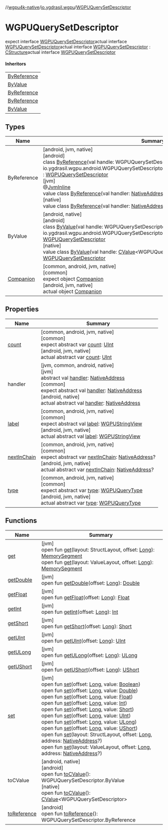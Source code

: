 //[wgpu4k-native](../../../index.md)/[io.ygdrasil.wgpu](../index.md)/[WGPUQuerySetDescriptor](index.md)

# WGPUQuerySetDescriptor

expect interface [WGPUQuerySetDescriptor](index.md)actual interface [WGPUQuerySetDescriptor](index.md)actual interface [WGPUQuerySetDescriptor](index.md) : [CStructure](../../ffi/[jvm]-c-structure/index.md)actual interface [WGPUQuerySetDescriptor](index.md)

#### Inheritors

| |
|---|
| [ByReference]([android]-by-reference/index.md) |
| [ByValue]([android]-by-value/index.md) |
| [ByReference]([jvm]-by-reference/index.md) |
| [ByReference]([native]-by-reference/index.md) |
| [ByValue]([native]-by-value/index.md) |

## Types

| Name | Summary |
|---|---|
| ByReference | [android, jvm, native]<br>[android]<br>class [ByReference]([android]-by-reference/index.md)(val handle: WGPUQuerySetDescriptor.ByReference = io.ygdrasil.wgpu.android.WGPUQuerySetDescriptor.ByReference(com.sun.jna.Pointer.NULL)) : [WGPUQuerySetDescriptor](index.md)<br>[jvm]<br>@[JvmInline](https://kotlinlang.org/api/core/kotlin-stdlib/kotlin.jvm/-jvm-inline/index.html)<br>value class [ByReference]([jvm]-by-reference/index.md)(val handler: [NativeAddress](../../ffi/-native-address/index.md)) : [WGPUQuerySetDescriptor](index.md)<br>[native]<br>value class [ByReference]([native]-by-reference/index.md)(val handler: [NativeAddress](../../ffi/-native-address/index.md)) : [WGPUQuerySetDescriptor](index.md) |
| ByValue | [android, native]<br>[android]<br>class [ByValue]([android]-by-value/index.md)(val handle: WGPUQuerySetDescriptor.ByValue = io.ygdrasil.wgpu.android.WGPUQuerySetDescriptor.ByValue(com.sun.jna.Pointer.NULL)) : [WGPUQuerySetDescriptor](index.md)<br>[native]<br>value class [ByValue]([native]-by-value/index.md)(val handle: [CValue](https://kotlinlang.org/api/core/kotlin-stdlib/kotlinx.cinterop/-c-value/index.html)&lt;WGPUQuerySetDescriptor&gt;) : [WGPUQuerySetDescriptor](index.md) |
| [Companion](-companion/index.md) | [common, android, jvm, native]<br>[common]<br>expect object [Companion](-companion/index.md)<br>[android, jvm, native]<br>actual object [Companion](-companion/index.md) |

## Properties

| Name | Summary |
|---|---|
| [count](count.md) | [common, android, jvm, native]<br>[common]<br>expect abstract var [count](count.md): [UInt](https://kotlinlang.org/api/core/kotlin-stdlib/kotlin/-u-int/index.html)<br>[android, jvm, native]<br>actual abstract var [count](count.md): [UInt](https://kotlinlang.org/api/core/kotlin-stdlib/kotlin/-u-int/index.html) |
| handler | [jvm, common, android, native]<br>[jvm]<br>abstract val [handler](../../ffi/[jvm]-c-structure/handler.md): [NativeAddress](../../ffi/-native-address/index.md)<br>[common]<br>expect abstract val [handler](handler.md): [NativeAddress](../../ffi/-native-address/index.md)<br>[android, native]<br>actual abstract val [handler](handler.md): [NativeAddress](../../ffi/-native-address/index.md) |
| [label](label.md) | [common, android, jvm, native]<br>[common]<br>expect abstract val [label](label.md): [WGPUStringView](../-w-g-p-u-string-view/index.md)<br>[android, jvm, native]<br>actual abstract val [label](label.md): [WGPUStringView](../-w-g-p-u-string-view/index.md) |
| [nextInChain](next-in-chain.md) | [common, android, jvm, native]<br>[common]<br>expect abstract var [nextInChain](next-in-chain.md): [NativeAddress](../../ffi/-native-address/index.md)?<br>[android, jvm, native]<br>actual abstract var [nextInChain](next-in-chain.md): [NativeAddress](../../ffi/-native-address/index.md)? |
| [type](type.md) | [common, android, jvm, native]<br>[common]<br>expect abstract var [type](type.md): [WGPUQueryType](../-w-g-p-u-query-type/index.md)<br>[android, jvm, native]<br>actual abstract var [type](type.md): [WGPUQueryType](../-w-g-p-u-query-type/index.md) |

## Functions

| Name | Summary |
|---|---|
| [get](../../ffi/[jvm]-c-structure/get.md) | [jvm]<br>open fun [get](../../ffi/[jvm]-c-structure/get.md)(layout: StructLayout, offset: [Long](https://kotlinlang.org/api/core/kotlin-stdlib/kotlin/-long/index.html)): [MemorySegment](../../ffi/-memory-segment/index.md)<br>open fun [get](../../ffi/[jvm]-c-structure/get.md)(layout: ValueLayout, offset: [Long](https://kotlinlang.org/api/core/kotlin-stdlib/kotlin/-long/index.html)): [MemorySegment](../../ffi/-memory-segment/index.md) |
| [getDouble](../../ffi/[jvm]-c-structure/get-double.md) | [jvm]<br>open fun [getDouble](../../ffi/[jvm]-c-structure/get-double.md)(offset: [Long](https://kotlinlang.org/api/core/kotlin-stdlib/kotlin/-long/index.html)): [Double](https://kotlinlang.org/api/core/kotlin-stdlib/kotlin/-double/index.html) |
| [getFloat](../../ffi/[jvm]-c-structure/get-float.md) | [jvm]<br>open fun [getFloat](../../ffi/[jvm]-c-structure/get-float.md)(offset: [Long](https://kotlinlang.org/api/core/kotlin-stdlib/kotlin/-long/index.html)): [Float](https://kotlinlang.org/api/core/kotlin-stdlib/kotlin/-float/index.html) |
| [getInt](../../ffi/[jvm]-c-structure/get-int.md) | [jvm]<br>open fun [getInt](../../ffi/[jvm]-c-structure/get-int.md)(offset: [Long](https://kotlinlang.org/api/core/kotlin-stdlib/kotlin/-long/index.html)): [Int](https://kotlinlang.org/api/core/kotlin-stdlib/kotlin/-int/index.html) |
| [getShort](../../ffi/[jvm]-c-structure/get-short.md) | [jvm]<br>open fun [getShort](../../ffi/[jvm]-c-structure/get-short.md)(offset: [Long](https://kotlinlang.org/api/core/kotlin-stdlib/kotlin/-long/index.html)): [Short](https://kotlinlang.org/api/core/kotlin-stdlib/kotlin/-short/index.html) |
| [getUInt](../../ffi/[jvm]-c-structure/get-u-int.md) | [jvm]<br>open fun [getUInt](../../ffi/[jvm]-c-structure/get-u-int.md)(offset: [Long](https://kotlinlang.org/api/core/kotlin-stdlib/kotlin/-long/index.html)): [UInt](https://kotlinlang.org/api/core/kotlin-stdlib/kotlin/-u-int/index.html) |
| [getULong](../../ffi/[jvm]-c-structure/get-u-long.md) | [jvm]<br>open fun [getULong](../../ffi/[jvm]-c-structure/get-u-long.md)(offset: [Long](https://kotlinlang.org/api/core/kotlin-stdlib/kotlin/-long/index.html)): [ULong](https://kotlinlang.org/api/core/kotlin-stdlib/kotlin/-u-long/index.html) |
| [getUShort](../../ffi/[jvm]-c-structure/get-u-short.md) | [jvm]<br>open fun [getUShort](../../ffi/[jvm]-c-structure/get-u-short.md)(offset: [Long](https://kotlinlang.org/api/core/kotlin-stdlib/kotlin/-long/index.html)): [UShort](https://kotlinlang.org/api/core/kotlin-stdlib/kotlin/-u-short/index.html) |
| [set](../../ffi/[jvm]-c-structure/set.md) | [jvm]<br>open fun [set](../../ffi/[jvm]-c-structure/set.md)(offset: [Long](https://kotlinlang.org/api/core/kotlin-stdlib/kotlin/-long/index.html), value: [Boolean](https://kotlinlang.org/api/core/kotlin-stdlib/kotlin/-boolean/index.html))<br>open fun [set](../../ffi/[jvm]-c-structure/set.md)(offset: [Long](https://kotlinlang.org/api/core/kotlin-stdlib/kotlin/-long/index.html), value: [Double](https://kotlinlang.org/api/core/kotlin-stdlib/kotlin/-double/index.html))<br>open fun [set](../../ffi/[jvm]-c-structure/set.md)(offset: [Long](https://kotlinlang.org/api/core/kotlin-stdlib/kotlin/-long/index.html), value: [Float](https://kotlinlang.org/api/core/kotlin-stdlib/kotlin/-float/index.html))<br>open fun [set](../../ffi/[jvm]-c-structure/set.md)(offset: [Long](https://kotlinlang.org/api/core/kotlin-stdlib/kotlin/-long/index.html), value: [Int](https://kotlinlang.org/api/core/kotlin-stdlib/kotlin/-int/index.html))<br>open fun [set](../../ffi/[jvm]-c-structure/set.md)(offset: [Long](https://kotlinlang.org/api/core/kotlin-stdlib/kotlin/-long/index.html), value: [Short](https://kotlinlang.org/api/core/kotlin-stdlib/kotlin/-short/index.html))<br>open fun [set](../../ffi/[jvm]-c-structure/set.md)(offset: [Long](https://kotlinlang.org/api/core/kotlin-stdlib/kotlin/-long/index.html), value: [UInt](https://kotlinlang.org/api/core/kotlin-stdlib/kotlin/-u-int/index.html))<br>open fun [set](../../ffi/[jvm]-c-structure/set.md)(offset: [Long](https://kotlinlang.org/api/core/kotlin-stdlib/kotlin/-long/index.html), value: [ULong](https://kotlinlang.org/api/core/kotlin-stdlib/kotlin/-u-long/index.html))<br>open fun [set](../../ffi/[jvm]-c-structure/set.md)(offset: [Long](https://kotlinlang.org/api/core/kotlin-stdlib/kotlin/-long/index.html), value: [UShort](https://kotlinlang.org/api/core/kotlin-stdlib/kotlin/-u-short/index.html))<br>open fun [set](../../ffi/[jvm]-c-structure/set.md)(layout: StructLayout, offset: [Long](https://kotlinlang.org/api/core/kotlin-stdlib/kotlin/-long/index.html), address: [NativeAddress](../../ffi/-native-address/index.md)?)<br>open fun [set](../../ffi/[jvm]-c-structure/set.md)(layout: ValueLayout, offset: [Long](https://kotlinlang.org/api/core/kotlin-stdlib/kotlin/-long/index.html), address: [NativeAddress](../../ffi/-native-address/index.md)?) |
| toCValue | [android, native]<br>[android]<br>open fun [toCValue]([android]to-c-value.md)(): WGPUQuerySetDescriptor.ByValue<br>[native]<br>open fun [toCValue]([native]to-c-value.md)(): [CValue](https://kotlinlang.org/api/core/kotlin-stdlib/kotlinx.cinterop/-c-value/index.html)&lt;WGPUQuerySetDescriptor&gt; |
| [toReference](to-reference.md) | [android]<br>open fun [toReference](to-reference.md)(): WGPUQuerySetDescriptor.ByReference |